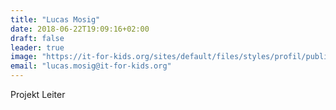 ```yaml
---
title: "Lucas Mosig"
date: 2018-06-22T19:09:16+02:00
draft: false
leader: true
image: "https://it-for-kids.org/sites/default/files/styles/profil/public/ProfilLucas.jpg?itok=saD_jPvO"
email: "lucas.mosig@it-for-kids.org"
---
```


Projekt Leiter
